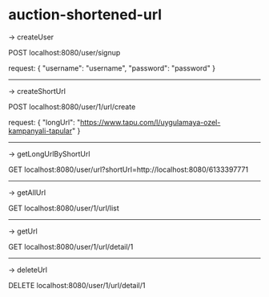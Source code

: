 # auction-shortened-url

-> createUser

POST localhost:8080/user/signup

request: {
    "username": "username",
    "password": "password"
}

------------------------------------------------------------------------------------------------------------------------

-> createShortUrl

POST localhost:8080/user/1/url/create

request: {
    "longUrl": "https://www.tapu.com/l/uygulamaya-ozel-kampanyali-tapular"
}

------------------------------------------------------------------------------------------------------------------------

-> getLongUrlByShortUrl

GET localhost:8080/user/url?shortUrl=http://localhost:8080/6133397771

------------------------------------------------------------------------------------------------------------------------

-> getAllUrl

GET localhost:8080/user/1/url/list

------------------------------------------------------------------------------------------------------------------------

-> getUrl

GET localhost:8080/user/1/url/detail/1

------------------------------------------------------------------------------------------------------------------------

-> deleteUrl

DELETE localhost:8080/user/1/url/detail/1